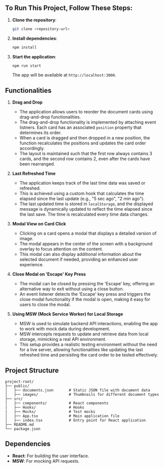 ## To Run This Project, Follow These Steps:

1. **Clone the repository**:

   ```bash
   git clone <repository-url>
   ```

2. **Install dependencies**:

   ```bash
   npm install
   ```

3. **Start the application**:

   ```bash
   npm run start
   ```

   The app will be available at `http://localhost:3000`.

## Functionalities

1. **Drag and Drop**

   - The application allows users to reorder the document cards using drag-and-drop functionalities.
   - The drag-and-drop functionality is implemented by attaching event listners. Each card has an associated `position` property that determines its order.
   - When a card is dragged and then dropped in a new position, the function recalculates the positions and updates the card order accordingly.
   - The layout is maintained such that the first row always contains 3 cards, and the second row contains 2, even after the cards have been rearranged.

2. **Last Refreshed Time**

   - The application keeps track of the last time data was saved or refreshed.
   - This is achieved using a custom hook that calculates the time elapsed since the last update (e.g., "5 sec ago", "2 min ago").
   - The last updated time is stored in `localStorage`, and the displayed message is dynamically updated to reflect the time elapsed since the last save. The time is recalculated every time data changes.

3. **Modal View on Card Click**

   - Clicking on a card opens a modal that displays a detailed varsion of image.
   - The modal appears in the center of the screen with a background overlay to focus attention on the content.
   - This modal can also display additional information about the selected document if needed, providing an enhanced user experience.

4. **Close Modal on 'Escape' Key Press**

   - The modal can be closed by pressing the 'Escape' key, offering an alternative way to exit without using a close button.
   - An event listener detects the 'Escape' key press and triggers the close modal functionality if the modal is open, making it easy for users to close the modal.

5. **Using MSW (Mock Service Worker) for Local Storage**
   - MSW is used to simulate backend API interactions, enabling the app to work with mock data during development.
   - MSW intercepts requests to update and retrieve data from local storage, mimicking a real API environment.
   - This setup provides a realistic testing environment without the need for a live server, allowing functionalities like updating the last refreshed time and persisting the card order to be tested effectively.

## Project Structure

```
project-root/
├── public/
│   ├── documents.json       # Static JSON file with document data
│   ├── images/              # Thumbnails for different document types
├── src/
│   ├── components/          # React components
|   ├── Hooks/               # Hooks
|   ├── Mocks/               # Test mocks
│   ├── App.tsx              # Main application file
│   ├── index.tsx            # Entry point for React application
├── README.md
└── package.json
```

## Dependencies

- **React**: For building the user interface.
- **MSW**: For mocking API requests.
